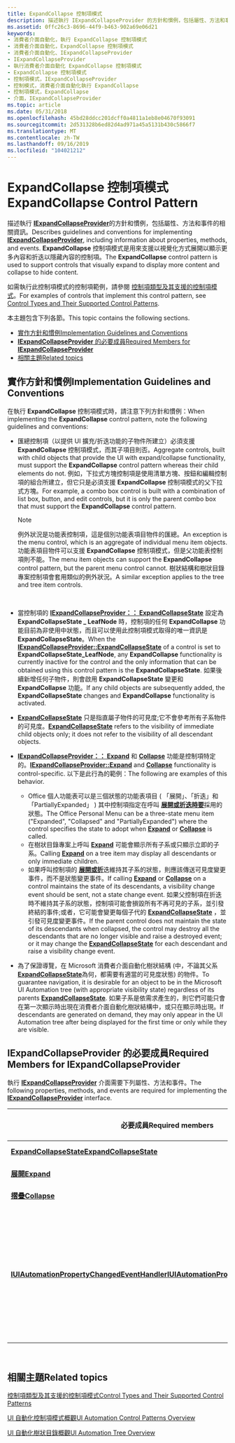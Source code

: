 ```yaml
---
title: ExpandCollapse 控制項模式
description: 描述執行 IExpandCollapseProvider 的方針和慣例，包括屬性、方法和事件的相關資訊。
ms.assetid: 0ffc26c3-8696-44f9-b463-902a69e06d21
keywords:
- 消費者介面自動化，執行 ExpandCollapse 控制項模式
- 消費者介面自動化，ExpandCollapse 控制項模式
- 消費者介面自動化、IExpandCollapseProvider
- IExpandCollapseProvider
- 執行消費者介面自動化 ExpandCollapse 控制項模式
- ExpandCollapse 控制項模式
- 控制項模式，IExpandCollapseProvider
- 控制模式，消費者介面自動化執行 ExpandCollapse
- 控制項模式，ExpandCollapse
- 介面，IExpandCollapseProvider
ms.topic: article
ms.date: 05/31/2018
ms.openlocfilehash: 45bd28ddcc201dcff0a4811a1eb8e04670f93091
ms.sourcegitcommit: 2d531328b6ed82d4ad971a45a5131b430c5866f7
ms.translationtype: MT
ms.contentlocale: zh-TW
ms.lasthandoff: 09/16/2019
ms.locfileid: "104021212"
---
```

# <a name="expandcollapse-control-pattern"></a><span data-ttu-id="64402-113">ExpandCollapse 控制項模式</span><span class="sxs-lookup"><span data-stu-id="64402-113">ExpandCollapse Control Pattern</span></span>

<span data-ttu-id="64402-114">描述執行 [**IExpandCollapseProvider**](/windows/desktop/api/UIAutomationCore/nn-uiautomationcore-iexpandcollapseprovider)的方針和慣例，包括屬性、方法和事件的相關資訊。</span><span class="sxs-lookup"><span data-stu-id="64402-114">Describes guidelines and conventions for implementing [**IExpandCollapseProvider**](/windows/desktop/api/UIAutomationCore/nn-uiautomationcore-iexpandcollapseprovider), including information about properties, methods, and events.</span></span> <span data-ttu-id="64402-115">**ExpandCollapse** 控制項模式是用來支援以視覺化方式展開以顯示更多內容和折迭以隱藏內容的控制項。</span><span class="sxs-lookup"><span data-stu-id="64402-115">The **ExpandCollapse** control pattern is used to support controls that visually expand to display more content and collapse to hide content.</span></span>

<span data-ttu-id="64402-116">如需執行此控制項模式的控制項範例，請參閱 [控制項類型及其支援的控制項模式](uiauto-controlpatternmapping.md)。</span><span class="sxs-lookup"><span data-stu-id="64402-116">For examples of controls that implement this control pattern, see [Control Types and Their Supported Control Patterns](uiauto-controlpatternmapping.md).</span></span>

<span data-ttu-id="64402-117">本主題包含下列各節。</span><span class="sxs-lookup"><span data-stu-id="64402-117">This topic contains the following sections.</span></span>

-   [<span data-ttu-id="64402-118">實作方針和慣例</span><span class="sxs-lookup"><span data-stu-id="64402-118">Implementation Guidelines and Conventions</span></span>](#implementation-guidelines-and-conventions)
-   [<span data-ttu-id="64402-119">**IExpandCollapseProvider** 的必要成員</span><span class="sxs-lookup"><span data-stu-id="64402-119">Required Members for **IExpandCollapseProvider**</span></span>](#required-members-for-iexpandcollapseprovider)
-   [<span data-ttu-id="64402-120">相關主題</span><span class="sxs-lookup"><span data-stu-id="64402-120">Related topics</span></span>](#related-topics)

## <a name="implementation-guidelines-and-conventions"></a><span data-ttu-id="64402-121">實作方針和慣例</span><span class="sxs-lookup"><span data-stu-id="64402-121">Implementation Guidelines and Conventions</span></span>

<span data-ttu-id="64402-122">在執行 **ExpandCollapse** 控制項模式時，請注意下列方針和慣例：</span><span class="sxs-lookup"><span data-stu-id="64402-122">When implementing the **ExpandCollapse** control pattern, note the following guidelines and conventions:</span></span>

-   <span data-ttu-id="64402-123">匯總控制項（以提供 UI 擴充/折迭功能的子物件所建立）必須支援 **ExpandCollapse** 控制項模式，而其子項目則否。</span><span class="sxs-lookup"><span data-stu-id="64402-123">Aggregate controls, built with child objects that provide the UI with expand/collapse functionality, must support the **ExpandCollapse** control pattern whereas their child elements do not.</span></span> <span data-ttu-id="64402-124">例如，下拉式方塊控制項是使用清單方塊、按鈕和編輯控制項的組合所建立，但它只是必須支援 **ExpandCollapse** 控制項模式的父下拉式方塊。</span><span class="sxs-lookup"><span data-stu-id="64402-124">For example, a combo box control is built with a combination of list box, button, and edit controls, but it is only the parent combo box that must support the **ExpandCollapse** control pattern.</span></span>
    > [!Note]  
    > <span data-ttu-id="64402-125">例外狀況是功能表控制項，這是個別功能表項目物件的匯總。</span><span class="sxs-lookup"><span data-stu-id="64402-125">An exception is the menu control, which is an aggregate of individual menu item objects.</span></span> <span data-ttu-id="64402-126">功能表項目物件可以支援 **ExpandCollapse** 控制項模式，但是父功能表控制項則不能。</span><span class="sxs-lookup"><span data-stu-id="64402-126">The menu item objects can support the **ExpandCollapse** control pattern, but the parent menu control cannot.</span></span> <span data-ttu-id="64402-127">樹狀結構和樹狀目錄專案控制項會套用類似的例外狀況。</span><span class="sxs-lookup"><span data-stu-id="64402-127">A similar exception applies to the tree and tree item controls.</span></span>

     

-   <span data-ttu-id="64402-128">當控制項的 [**IExpandCollapseProvider：： ExpandCollapseState**](/windows/desktop/api/UIAutomationCore/nf-uiautomationcore-iexpandcollapseprovider-get_expandcollapsestate) 設定為 **ExpandCollapseState \_ LeafNode** 時，控制項的任何 **ExpandCollapse** 功能目前為非使用中狀態，而且可以使用此控制項模式取得的唯一資訊是 **ExpandCollapseState**。</span><span class="sxs-lookup"><span data-stu-id="64402-128">When the [**IExpandCollapseProvider::ExpandCollapseState**](/windows/desktop/api/UIAutomationCore/nf-uiautomationcore-iexpandcollapseprovider-get_expandcollapsestate) of a control is set to **ExpandCollapseState\_LeafNode**, any **ExpandCollapse** functionality is currently inactive for the control and the only information that can be obtained using this control pattern is the **ExpandCollapseState**.</span></span> <span data-ttu-id="64402-129">如果後續新增任何子物件，則會啟用 **ExpandCollapseState** 變更和 **ExpandCollapse** 功能。</span><span class="sxs-lookup"><span data-stu-id="64402-129">If any child objects are subsequently added, the **ExpandCollapseState** changes and **ExpandCollapse** functionality is activated.</span></span>
-   <span data-ttu-id="64402-130">[**ExpandCollapseState**](/windows/desktop/api/UIAutomationCore/nf-uiautomationcore-iexpandcollapseprovider-get_expandcollapsestate) 只是指直屬子物件的可見度;它不會參考所有子系物件的可見度。</span><span class="sxs-lookup"><span data-stu-id="64402-130">[**ExpandCollapseState**](/windows/desktop/api/UIAutomationCore/nf-uiautomationcore-iexpandcollapseprovider-get_expandcollapsestate) refers to the visibility of immediate child objects only; it does not refer to the visibility of all descendant objects.</span></span>
-   <span data-ttu-id="64402-131">[**IExpandCollapseProvider：： Expand**](/windows/desktop/api/UIAutomationCore/nf-uiautomationcore-iexpandcollapseprovider-expand) 和 [**Collapse**](/windows/desktop/api/UIAutomationCore/nf-uiautomationcore-iexpandcollapseprovider-collapse) 功能是控制項特定的。</span><span class="sxs-lookup"><span data-stu-id="64402-131">[**IExpandCollapseProvider::Expand**](/windows/desktop/api/UIAutomationCore/nf-uiautomationcore-iexpandcollapseprovider-expand) and [**Collapse**](/windows/desktop/api/UIAutomationCore/nf-uiautomationcore-iexpandcollapseprovider-collapse) functionality is control-specific.</span></span> <span data-ttu-id="64402-132">以下是此行為的範例：</span><span class="sxs-lookup"><span data-stu-id="64402-132">The following are examples of this behavior.</span></span>
    -   <span data-ttu-id="64402-133">Office 個人功能表可以是三個狀態的功能表項目 ( 「展開」、「折迭」和「PartiallyExpanded」 ) 其中控制項指定在呼叫 [**展開**](/windows/desktop/api/UIAutomationCore/nf-uiautomationcore-iexpandcollapseprovider-expand)[**或折迭時要**](/windows/desktop/api/UIAutomationCore/nf-uiautomationcore-iexpandcollapseprovider-collapse)採用的狀態。</span><span class="sxs-lookup"><span data-stu-id="64402-133">The Office Personal Menu can be a three-state menu item ("Expanded", "Collapsed" and "PartiallyExpanded") where the control specifies the state to adopt when [**Expand**](/windows/desktop/api/UIAutomationCore/nf-uiautomationcore-iexpandcollapseprovider-expand) or [**Collapse**](/windows/desktop/api/UIAutomationCore/nf-uiautomationcore-iexpandcollapseprovider-collapse) is called.</span></span>
    -   <span data-ttu-id="64402-134">在樹狀目錄專案上呼叫 [**Expand**](/windows/desktop/api/UIAutomationCore/nf-uiautomationcore-iexpandcollapseprovider-expand) 可能會顯示所有子系或只顯示立即的子系。</span><span class="sxs-lookup"><span data-stu-id="64402-134">Calling [**Expand**](/windows/desktop/api/UIAutomationCore/nf-uiautomationcore-iexpandcollapseprovider-expand) on a tree item may display all descendants or only immediate children.</span></span>
    -   <span data-ttu-id="64402-135">如果呼叫控制項的 [**展開**](/windows/desktop/api/UIAutomationCore/nf-uiautomationcore-iexpandcollapseprovider-expand)[**或折**](/windows/desktop/api/UIAutomationCore/nf-uiautomationcore-iexpandcollapseprovider-collapse)迭維持其子系的狀態，則應該傳送可見度變更事件，而不是狀態變更事件。</span><span class="sxs-lookup"><span data-stu-id="64402-135">If calling [**Expand**](/windows/desktop/api/UIAutomationCore/nf-uiautomationcore-iexpandcollapseprovider-expand) or [**Collapse**](/windows/desktop/api/UIAutomationCore/nf-uiautomationcore-iexpandcollapseprovider-collapse) on a control maintains the state of its descendants, a visibility change event should be sent, not a state change event.</span></span> <span data-ttu-id="64402-136">如果父控制項在折迭時不維持其子系的狀態，控制項可能會損毀所有不再可見的子系，並引發終結的事件;或者，它可能會變更每個子代的 [**ExpandCollapseState**](/windows/desktop/api/UIAutomationCore/nf-uiautomationcore-iexpandcollapseprovider-get_expandcollapsestate) ，並引發可見度變更事件。</span><span class="sxs-lookup"><span data-stu-id="64402-136">If the parent control does not maintain the state of its descendants when collapsed, the control may destroy all the descendants that are no longer visible and raise a destroyed event; or it may change the [**ExpandCollapseState**](/windows/desktop/api/UIAutomationCore/nf-uiautomationcore-iexpandcollapseprovider-get_expandcollapsestate) for each descendant and raise a visibility change event.</span></span>
-   <span data-ttu-id="64402-137">為了保證導覽，在 Microsoft 消費者介面自動化樹狀結構 (中，不論其父系 [**ExpandCollapseState**](/windows/desktop/api/UIAutomationCore/nf-uiautomationcore-iexpandcollapseprovider-get_expandcollapsestate)為何，都需要有適當的可見度狀態) 的物件。</span><span class="sxs-lookup"><span data-stu-id="64402-137">To guarantee navigation, it is desirable for an object to be in the Microsoft UI Automation tree (with appropriate visibility state) regardless of its parents [**ExpandCollapseState**](/windows/desktop/api/UIAutomationCore/nf-uiautomationcore-iexpandcollapseprovider-get_expandcollapsestate).</span></span> <span data-ttu-id="64402-138">如果子系是依需求產生的，則它們可能只會在第一次顯示時出現在消費者介面自動化樹狀結構中，或只在顯示時出現。</span><span class="sxs-lookup"><span data-stu-id="64402-138">If descendants are generated on demand, they may only appear in the UI Automation tree after being displayed for the first time or only while they are visible.</span></span>

## <a name="required-members-for-iexpandcollapseprovider"></a><span data-ttu-id="64402-139">**IExpandCollapseProvider** 的必要成員</span><span class="sxs-lookup"><span data-stu-id="64402-139">Required Members for **IExpandCollapseProvider**</span></span>

<span data-ttu-id="64402-140">執行 [**IExpandCollapseProvider**](/windows/desktop/api/UIAutomationCore/nn-uiautomationcore-iexpandcollapseprovider) 介面需要下列屬性、方法和事件。</span><span class="sxs-lookup"><span data-stu-id="64402-140">The following properties, methods, and events are required for implementing the [**IExpandCollapseProvider**](/windows/desktop/api/UIAutomationCore/nn-uiautomationcore-iexpandcollapseprovider) interface.</span></span>



| <span data-ttu-id="64402-141">必要成員</span><span class="sxs-lookup"><span data-stu-id="64402-141">Required members</span></span>                                                                                    | <span data-ttu-id="64402-142">成員類型</span><span class="sxs-lookup"><span data-stu-id="64402-142">Member type</span></span> | <span data-ttu-id="64402-143">備註</span><span class="sxs-lookup"><span data-stu-id="64402-143">Notes</span></span>                                                                  |
|-----------------------------------------------------------------------------------------------------|-------------|------------------------------------------------------------------------|
| [<span data-ttu-id="64402-144">**ExpandCollapseState**</span><span class="sxs-lookup"><span data-stu-id="64402-144">**ExpandCollapseState**</span></span>](/windows/desktop/api/UIAutomationCore/nf-uiautomationcore-iexpandcollapseprovider-get_expandcollapsestate)                   | <span data-ttu-id="64402-145">屬性</span><span class="sxs-lookup"><span data-stu-id="64402-145">Property</span></span>    | <span data-ttu-id="64402-146">無</span><span class="sxs-lookup"><span data-stu-id="64402-146">None</span></span>                                                                   |
| [<span data-ttu-id="64402-147">**展開**</span><span class="sxs-lookup"><span data-stu-id="64402-147">**Expand**</span></span>](/windows/desktop/api/UIAutomationCore/nf-uiautomationcore-iexpandcollapseprovider-expand)                                             | <span data-ttu-id="64402-148">方法</span><span class="sxs-lookup"><span data-stu-id="64402-148">Method</span></span>      | <span data-ttu-id="64402-149">無</span><span class="sxs-lookup"><span data-stu-id="64402-149">None</span></span>                                                                   |
| [<span data-ttu-id="64402-150">**摺疊**</span><span class="sxs-lookup"><span data-stu-id="64402-150">**Collapse**</span></span>](/windows/desktop/api/UIAutomationCore/nf-uiautomationcore-iexpandcollapseprovider-collapse)                                         | <span data-ttu-id="64402-151">方法</span><span class="sxs-lookup"><span data-stu-id="64402-151">Method</span></span>      | <span data-ttu-id="64402-152">無</span><span class="sxs-lookup"><span data-stu-id="64402-152">None</span></span>                                                                   |
| [<span data-ttu-id="64402-153">**IUIAutomationPropertyChangedEventHandler**</span><span class="sxs-lookup"><span data-stu-id="64402-153">**IUIAutomationPropertyChangedEventHandler**</span></span>](/windows/desktop/api/UIAutomationClient/nn-uiautomationclient-iuiautomationpropertychangedeventhandler) | <span data-ttu-id="64402-154">事件</span><span class="sxs-lookup"><span data-stu-id="64402-154">Event</span></span>       | <span data-ttu-id="64402-155">此控制項沒有相關聯的事件;使用這個一般事件處理常式。</span><span class="sxs-lookup"><span data-stu-id="64402-155">This control has no associated events; use this generic event handler.</span></span> |



 

## <a name="related-topics"></a><span data-ttu-id="64402-156">相關主題</span><span class="sxs-lookup"><span data-stu-id="64402-156">Related topics</span></span>

<dl> <dt>

[<span data-ttu-id="64402-157">控制項類型及其支援的控制項模式</span><span class="sxs-lookup"><span data-stu-id="64402-157">Control Types and Their Supported Control Patterns</span></span>](uiauto-controlpatternmapping.md)
</dt> <dt>

[<span data-ttu-id="64402-158">UI 自動化控制項模式概觀</span><span class="sxs-lookup"><span data-stu-id="64402-158">UI Automation Control Patterns Overview</span></span>](uiauto-controlpatternsoverview.md)
</dt> <dt>

[<span data-ttu-id="64402-159">UI 自動化樹狀目錄概觀</span><span class="sxs-lookup"><span data-stu-id="64402-159">UI Automation Tree Overview</span></span>](uiauto-treeoverview.md)
</dt> </dl>

 

 




